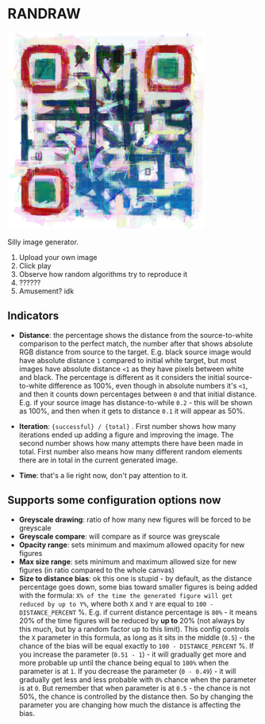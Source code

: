 # RANDRAW

![qr](/qr.png)

Silly image generator.

1. Upload your own image
2. Click play
3. Observe how random algorithms try to reproduce it
4. ??????
5. Amusement? idk

## Indicators

- **Distance**: the percentage shows the distance from the source-to-white comparison to the perfect match, the number after that shows absolute RGB distance from source to the target. E.g. black source image would have absolute distance `1` compared to initial white target, but most images have absolute distance `<1` as they have pixels between white and black. The percentage is different as it considers the initial source-to-white difference as 100%, even though in absolute numbers it's `<1`, and then it counts down percentages between `0` and that initial distance. E.g. if your source image has distance-to-while `0.2` - this will be shown as 100%, and then when it gets to distance `0.1` it will appear as 50%.

- **Iteration**: `{successful} / {total}` . First number shows how many iterations ended up adding a figure and improving the image. The second number shows how many attempts there have been made in total. First number also means how many different random elements there are in total in the current generated image.

- **Time**: that's a lie right now, don't pay attention to it.

## Supports some configuration options now

- **Greyscale drawing**: ratio of how many new figures will be forced to be greyscale
- **Greyscale compare**: will compare as if source was greyscale
- **Opacity range**: sets minimum and maximum allowed opacity for new figures
- **Max size range**: sets minimum and maximum allowed size for new figures (in ratio compared to the whole canvas)
- **Size to distance bias**: ok this one is stupid - by default, as the distance percentage goes down, some bias toward smaller figures is being added with the formula: `X% of the time the generated figure will get reduced by up to Y%`, where both `X` and `Y` are equal to `100 - DISTANCE_PERCENT` %. E.g. if current distance percentage is `80%` - it means 20% of the time figures will be reduced by **up to** 20% (not always by this much, but by a random factor up to this limit). This config controls the `X` parameter in this formula, as long as it sits in the middle (`0.5`) - the chance of the bias will be equal exactly to `100 - DISTANCE_PERCENT` %. If you increase the parameter (`0.51 - 1`) - it will gradually get more and more probable up until the chance being equal to `100%` when the parameter is at `1`. If you decrease the parameter (`0 - 0.49`) - it will gradually get less and less probable with `0%` chance when the parameter is at `0`. But remember that when parameter is at `0.5` - the chance is not 50%, the chance is controlled by the distance then. So by changing the parameter you are changing how much the distance is affecting the bias.